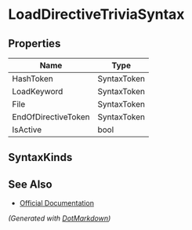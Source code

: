 # LoadDirectiveTriviaSyntax

## Properties

| Name                | Type        |
| ------------------- | ----------- |
| HashToken           | SyntaxToken |
| LoadKeyword         | SyntaxToken |
| File                | SyntaxToken |
| EndOfDirectiveToken | SyntaxToken |
| IsActive            | bool        |

## SyntaxKinds

## See Also

* [Official Documentation](https://docs.microsoft.com/en-us/dotnet/api/microsoft.codeanalysis.csharp.syntax.loaddirectivetriviasyntax)


*\(Generated with [DotMarkdown](http://github.com/JosefPihrt/DotMarkdown)\)*